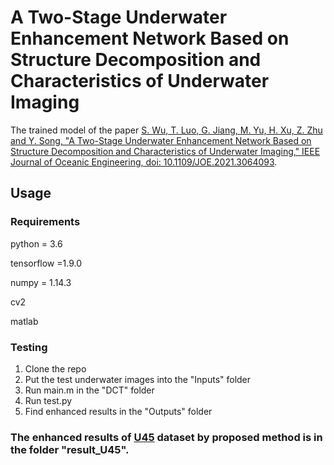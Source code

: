 # A Two-Stage Underwater Enhancement Network Based on Structure Decomposition and Characteristics of Underwater Imaging
The trained model of the paper [S. Wu, T. Luo, G. Jiang, M. Yu, H. Xu, Z. Zhu and Y. Song, "A Two-Stage Underwater Enhancement Network Based on Structure Decomposition and Characteristics of Underwater Imaging," IEEE Journal of Oceanic Engineering, doi: 10.1109/JOE.2021.3064093](https://ieeexplore.ieee.org/document/9423872).
## Usage
### Requirements
python = 3.6

tensorflow =1.9.0

numpy = 1.14.3

cv2

matlab
### Testing
1. Clone the repo
2. Put the test underwater images into the "Inputs" folder
3. Run main.m in the "DCT" folder
4. Run test.py
5. Find enhanced results in the "Outputs" folder
### The enhanced results of [U45](https://github.com/IPNUISTlegal/underwater-test-dataset-U45-) dataset by proposed method is in the folder "result_U45".
